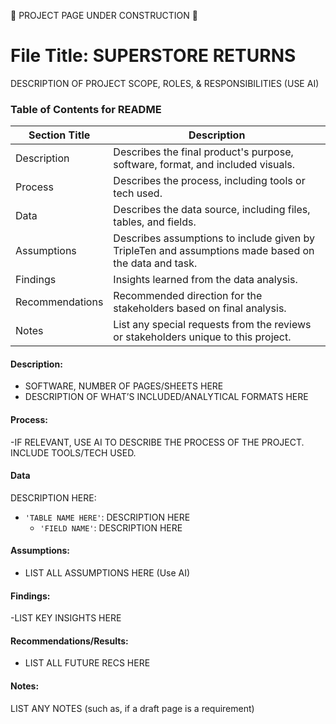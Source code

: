 
🚧 PROJECT PAGE UNDER CONSTRUCTION 🚧

# File Title: SUPERSTORE RETURNS
DESCRIPTION OF PROJECT SCOPE, ROLES, & RESPONSIBILITIES (USE AI)





### Table of Contents for README
| Section Title | Description |
| ----------- |----------- |
| Description | Describes the final product's purpose, software, format, and included visuals. |
| Process | Describes the process, including tools or tech used. |
| Data | Describes the data source, including files, tables, and fields. |
| Assumptions | Describes assumptions to include given by TripleTen and assumptions made based on the data and task. |
| Findings | Insights learned from the data analysis. |
| Recommendations | Recommended direction for the stakeholders based on final analysis. |
| Notes | List any special requests from the reviews or stakeholders unique to this project. |

#### Description:
- SOFTWARE, NUMBER OF PAGES/SHEETS HERE
- DESCRIPTION OF WHAT’S INCLUDED/ANALYTICAL FORMATS HERE

#### Process:
-IF RELEVANT, USE AI TO DESCRIBE THE PROCESS OF THE PROJECT. INCLUDE TOOLS/TECH USED.

#### Data
DESCRIPTION HERE:
- `'TABLE NAME HERE'`: DESCRIPTION HERE
    - `'FIELD NAME'`: DESCRIPTION HERE

#### Assumptions:
- LIST ALL ASSUMPTIONS HERE (Use AI)


#### Findings:
-LIST KEY INSIGHTS HERE

#### Recommendations/Results:
- LIST ALL FUTURE RECS HERE





#### Notes:
LIST ANY NOTES (such as, if a draft page is a requirement)
